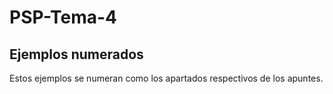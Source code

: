 # PSP-Tema-4
## Ejemplos numerados
Estos ejemplos se numeran como los apartados respectivos de los apuntes.
